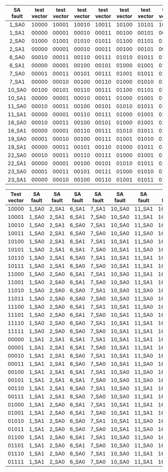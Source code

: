 | SA fault | test vector | test vector | test vector | test vector | test vector | test vector | test vector | test vector | test vector | test vector | test vector | test vector | test vector | test vector | test vector | test vector | 
| :---: |  :---: |  :---: |  :---: |  :---: |  :---: |  :---: |  :---: |  :---: |  :---: |  :---: |  :---: |  :---: |  :---: |  :---: |  :---: |  :---: | 
|1_SA0 |10000|10001|10010|10011|10100|10101|10110|10111|11000|11001|11010|11011|11100|11101|11110|11111|
|1_SA1 |00000|00001|00010|00011|00100|00101|00110|00111|01000|01001|01010|01011|01100|01101|01110|01111|
|2_SA0 |01000|01001|01010|01011|01100|01101|01110|01111|11000|11001|11010|11011|11100|11101|11110|11111|
|2_SA1 |00000|00001|00010|00011|00100|00101|00110|00111|10000|10001|10010|10011|10100|10101|10110|10111|
|6_SA0 |00010|00011|00110|00111|01010|01011|01110|01111|10010|10011|10110|10111|11010|11011|11110|11111|
|6_SA1 |00000|00001|00100|00101|01000|01001|01100|01101|10000|10001|10100|10101|11000|11001|11100|11101|
|7_SA0 |00001|00011|00101|00111|01001|01011|01101|01111|10001|10011|10101|10111|11001|11011|11101|11111|
|7_SA1 |00000|00010|00100|00110|01000|01010|01100|01110|10000|10010|10100|10110|11000|11010|11100|11110|
|10_SA0 |00100|00101|00110|00111|01100|01101|01110|01111|10000|10001|10010|10011|11000|11001|11010|11011|
|10_SA1 |00000|00001|00010|00011|01000|01001|01010|01011|10100|10101|10110|10111|11100|11101|11110|11111|
|11_SA0 |00010|00011|00100|00101|01010|01011|01100|01101|10010|10011|10100|10101|11010|11011|11100|11101|
|11_SA1 |00000|00001|00110|00111|01000|01001|01110|01111|10000|10001|10110|10111|11000|11001|11110|11111|
|16_SA0 |00010|00011|00100|00101|01000|01001|01110|01111|10010|10011|10100|10101|11000|11001|11110|11111|
|16_SA1 |00000|00001|00110|00111|01010|01011|01100|01101|10000|10001|10110|10111|11010|11011|11100|11101|
|19_SA0 |00001|00010|00100|00111|01001|01010|01100|01111|10001|10010|10100|10111|11001|11010|11100|11111|
|19_SA1 |00000|00011|00101|00110|01000|01011|01101|01110|10000|10011|10101|10110|11000|11011|11101|11110|
|22_SA0 |00010|00011|00110|00111|01000|01001|01100|01101|10000|10001|10100|10101|11010|11011|11110|11111|
|22_SA1 |00000|00001|00100|00101|01010|01011|01110|01111|10010|10011|10110|10111|11000|11001|11100|11101|
|23_SA0 |00001|00011|00101|00111|01000|01010|01100|01110|10001|10011|10101|10111|11000|11010|11100|11110|
|23_SA1 |00000|00010|00100|00110|01001|01011|01101|01111|10000|10010|10100|10110|11001|11011|11101|11111|



| Test vector | SA fault | SA fault | SA fault | SA fault | SA fault | SA fault | SA fault | SA fault | SA fault | SA fault | 
| :---: | :---: | :---: | :---: | :---: | :---: | :---: | :---: | :---: | :---: | :---: | 
|10000|1_SA0|2_SA1|6_SA1|7_SA1|10_SA0|11_SA1|16_SA1|19_SA1|22_SA0|23_SA1|
|10001|1_SA0|2_SA1|6_SA1|7_SA0|10_SA0|11_SA1|16_SA1|19_SA0|22_SA0|23_SA0|
|10010|1_SA0|2_SA1|6_SA0|7_SA1|10_SA0|11_SA0|16_SA0|19_SA0|22_SA1|23_SA1|
|10011|1_SA0|2_SA1|6_SA0|7_SA0|10_SA0|11_SA0|16_SA0|19_SA1|22_SA1|23_SA0|
|10100|1_SA0|2_SA1|6_SA1|7_SA1|10_SA1|11_SA0|16_SA0|19_SA0|22_SA0|23_SA1|
|10101|1_SA0|2_SA1|6_SA1|7_SA0|10_SA1|11_SA0|16_SA0|19_SA1|22_SA0|23_SA0|
|10110|1_SA0|2_SA1|6_SA0|7_SA1|10_SA1|11_SA1|16_SA1|19_SA1|22_SA1|23_SA1|
|10111|1_SA0|2_SA1|6_SA0|7_SA0|10_SA1|11_SA1|16_SA1|19_SA0|22_SA1|23_SA0|
|11000|1_SA0|2_SA0|6_SA1|7_SA1|10_SA0|11_SA1|16_SA0|19_SA1|22_SA1|23_SA0|
|11001|1_SA0|2_SA0|6_SA1|7_SA0|10_SA0|11_SA1|16_SA0|19_SA0|22_SA1|23_SA1|
|11010|1_SA0|2_SA0|6_SA0|7_SA1|10_SA0|11_SA0|16_SA1|19_SA0|22_SA0|23_SA0|
|11011|1_SA0|2_SA0|6_SA0|7_SA0|10_SA0|11_SA0|16_SA1|19_SA1|22_SA0|23_SA1|
|11100|1_SA0|2_SA0|6_SA1|7_SA1|10_SA1|11_SA0|16_SA1|19_SA0|22_SA1|23_SA0|
|11101|1_SA0|2_SA0|6_SA1|7_SA0|10_SA1|11_SA0|16_SA1|19_SA1|22_SA1|23_SA1|
|11110|1_SA0|2_SA0|6_SA0|7_SA1|10_SA1|11_SA1|16_SA0|19_SA1|22_SA0|23_SA0|
|11111|1_SA0|2_SA0|6_SA0|7_SA0|10_SA1|11_SA1|16_SA0|19_SA0|22_SA0|23_SA1|
|00000|1_SA1|2_SA1|6_SA1|7_SA1|10_SA1|11_SA1|16_SA1|19_SA1|22_SA1|23_SA1|
|00001|1_SA1|2_SA1|6_SA1|7_SA0|10_SA1|11_SA1|16_SA1|19_SA0|22_SA1|23_SA0|
|00010|1_SA1|2_SA1|6_SA0|7_SA1|10_SA1|11_SA0|16_SA0|19_SA0|22_SA0|23_SA1|
|00011|1_SA1|2_SA1|6_SA0|7_SA0|10_SA1|11_SA0|16_SA0|19_SA1|22_SA0|23_SA0|
|00100|1_SA1|2_SA1|6_SA1|7_SA1|10_SA0|11_SA0|16_SA0|19_SA0|22_SA1|23_SA1|
|00101|1_SA1|2_SA1|6_SA1|7_SA0|10_SA0|11_SA0|16_SA0|19_SA1|22_SA1|23_SA0|
|00110|1_SA1|2_SA1|6_SA0|7_SA1|10_SA0|11_SA1|16_SA1|19_SA1|22_SA0|23_SA1|
|00111|1_SA1|2_SA1|6_SA0|7_SA0|10_SA0|11_SA1|16_SA1|19_SA0|22_SA0|23_SA0|
|01000|1_SA1|2_SA0|6_SA1|7_SA1|10_SA1|11_SA1|16_SA0|19_SA1|22_SA0|23_SA0|
|01001|1_SA1|2_SA0|6_SA1|7_SA0|10_SA1|11_SA1|16_SA0|19_SA0|22_SA0|23_SA1|
|01010|1_SA1|2_SA0|6_SA0|7_SA1|10_SA1|11_SA0|16_SA1|19_SA0|22_SA1|23_SA0|
|01011|1_SA1|2_SA0|6_SA0|7_SA0|10_SA1|11_SA0|16_SA1|19_SA1|22_SA1|23_SA1|
|01100|1_SA1|2_SA0|6_SA1|7_SA1|10_SA0|11_SA0|16_SA1|19_SA0|22_SA0|23_SA0|
|01101|1_SA1|2_SA0|6_SA1|7_SA0|10_SA0|11_SA0|16_SA1|19_SA1|22_SA0|23_SA1|
|01110|1_SA1|2_SA0|6_SA0|7_SA1|10_SA0|11_SA1|16_SA0|19_SA1|22_SA1|23_SA0|
|01111|1_SA1|2_SA0|6_SA0|7_SA0|10_SA0|11_SA1|16_SA0|19_SA0|22_SA1|23_SA1|
